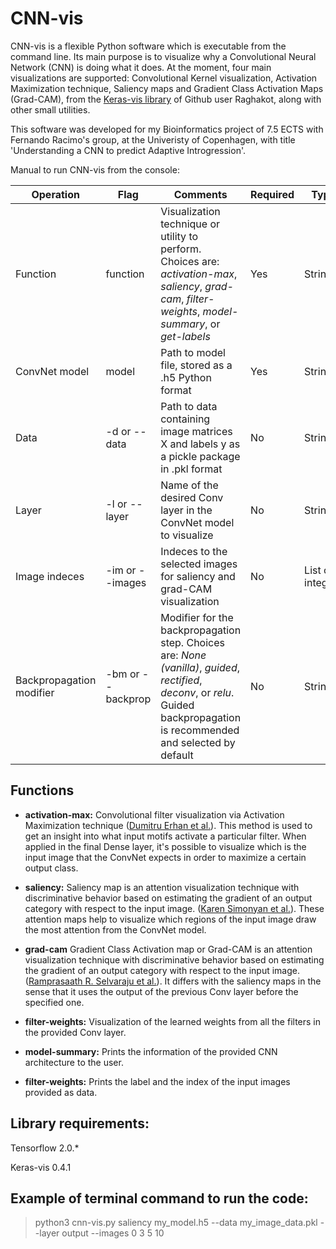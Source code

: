 # CNN-vis
CNN-vis is a flexible Python software which is executable from the command line. Its main purpose is to visualize why a Convolutional Neural Network (CNN) is doing what it does. At the moment, four main visualizations are supported: Convolutional Kernel visualization, Activation Maximization technique, Saliency maps and Gradient Class Activation Maps (Grad-CAM), from the [Keras-vis library](https://raghakot.github.io/keras-vis/) of Github user Raghakot, along with other small utilities.

This software was developed for my Bioinformatics project of 7.5 ECTS with Fernando Racimo's group, at the Univeristy of Copenhagen, with title 'Understanding a CNN to predict Adaptive Introgression'.

Manual to run CNN-vis from the console:

Operation | Flag | Comments | Required | Type
------------ | ------------- | ------------- | -------------  | -------------
Function | function | Visualization technique or utility to perform. Choices are: *activation-max*, *saliency*, *grad-cam*, *filter-weights*, *model-summary*, or *get-labels* | Yes | String
ConvNet model | model | Path to model file, stored as a .h5 Python format | Yes | String
Data | -d or --data | Path to data containing image matrices X and labels y as a pickle package in .pkl format | No | String
Layer | -l or --layer | Name of the desired Conv layer in the ConvNet model to visualize | No | String
Image indeces | -im or --images | Indeces to the selected images for saliency and grad-CAM visualization | No | List of integers
Backpropagation modifier | -bm or --backprop | Modifier for the backpropagation step. Choices are: *None (vanilla)*, *guided*, *rectified*, *deconv*, or *relu*. Guided backpropagation is recommended and selected by default | No | String


## Functions
- **activation-max:** Convolutional filter visualization via Activation Maximization technique ([Dumitru Erhan et al.](https://pdfs.semanticscholar.org/65d9/94fb778a8d9e0f632659fb33a082949a50d3.pdf)). This method is used to get an insight into what input motifs activate a particular filter. When applied in the final Dense layer, it's possible to visualize which is the input image that the ConvNet expects in order to maximize a certain output class.

- **saliency:** Saliency map is an attention visualization technique with discriminative behavior based on estimating the gradient of an output category with respect to the input image. ([Karen Simonyan et al.](https://arxiv.org/abs/1312.6034)). These attention maps help to visualize which regions of the input image draw the most attention from the ConvNet model.

- **grad-cam** Gradient Class Activation map or Grad-CAM is an attention visualization technique with discriminative behavior based on estimating the gradient of an output category with respect to the input image. ([Ramprasaath R. Selvaraju et al.](https://arxiv.org/abs/1610.02391)). It differs with the saliency maps in the sense that it uses the output of the previous Conv layer before the specified one.

- **filter-weights:** Visualization of the learned weights from all the filters in the provided Conv layer.

- **model-summary:** Prints the information of the provided CNN architecture to the user.

- **filter-weights:** Prints the label and the index of the input images provided as data.

## Library requirements:
Tensorflow 2.0.*

Keras-vis 0.4.1


## Example of terminal command to run the code:
> python3 cnn-vis.py saliency my_model.h5 --data my_image_data.pkl --layer output --images 0 3 5 10


